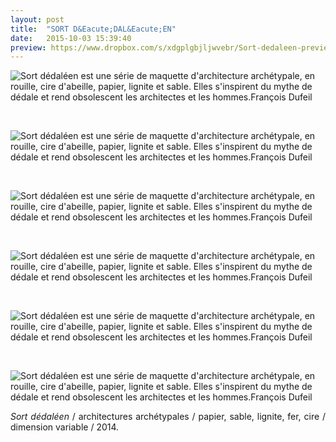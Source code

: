 ```yaml
---
layout: post
title:  "SORT D&Eacute;DAL&Eacute;EN"
date:   2015-10-03 15:39:40
preview: https://www.dropbox.com/s/xdgplgbjljwvebr/Sort-dedaleen-preview.jpg?raw=1 
---
```


<img src="https://www.dropbox.com/s/4inw0spyuefh6ot/sort-dedaleen.jpg?raw=1" alt="Sort d&eacute;dal&eacute;en est une s&eacute;rie de maquette d'architecture arch&eacute;typale, en rouille, cire d'abeille, papier, lignite et sable. Elles s'inspirent du mythe de d&eacute;dale et rend obsolescent les architectes et les hommes.Fran&ccedil;ois Dufeil">
<p>&nbsp;</p>

<img src="https://www.dropbox.com/s/1ang8f6dj3q8zwi/Sort-dedaleen%282%29.jpg?raw=1" alt="Sort d&eacute;dal&eacute;en est une s&eacute;rie de maquette d'architecture arch&eacute;typale, en rouille, cire d'abeille, papier, lignite et sable. Elles s'inspirent du mythe de d&eacute;dale et rend obsolescent les architectes et les hommes.Fran&ccedil;ois Dufeil">
<p>&nbsp;</p>

<img src="https://www.dropbox.com/s/d9pqrf3s53hix45/Sort-dedaleen%283%29.jpg?raw=1" alt="Sort d&eacute;dal&eacute;en est une s&eacute;rie de maquette d'architecture arch&eacute;typale, en rouille, cire d'abeille, papier, lignite et sable. Elles s'inspirent du mythe de d&eacute;dale et rend obsolescent les architectes et les hommes.Fran&ccedil;ois Dufeil">
<p>&nbsp;</p>

<img src="https://www.dropbox.com/s/ytlovwzpsq9oke3/Sort-dedaleen%284%29.jpg?raw=1" alt="Sort d&eacute;dal&eacute;en est une s&eacute;rie de maquette d'architecture arch&eacute;typale, en rouille, cire d'abeille, papier, lignite et sable. Elles s'inspirent du mythe de d&eacute;dale et rend obsolescent les architectes et les hommes.Fran&ccedil;ois Dufeil">
<p>&nbsp;</p>

<img src="https://www.dropbox.com/s/g2um3jmaq7hozbi/Sort-dedaleen%285%29.jpg?raw=1" alt="Sort d&eacute;dal&eacute;en est une s&eacute;rie de maquette d'architecture arch&eacute;typale, en rouille, cire d'abeille, papier, lignite et sable. Elles s'inspirent du mythe de d&eacute;dale et rend obsolescent les architectes et les hommes.Fran&ccedil;ois Dufeil">
<p>&nbsp;</p>

<img src="https://www.dropbox.com/s/7k3fe047hp83c53/Sort-dedaleen%286%29.jpg?raw=1" alt="Sort d&eacute;dal&eacute;en est une s&eacute;rie de maquette d'architecture arch&eacute;typale, en rouille, cire d'abeille, papier, lignite et sable. Elles s'inspirent du mythe de d&eacute;dale et rend obsolescent les architectes et les hommes.Fran&ccedil;ois Dufeil">

<p style="text-align:justify">
<span style="font-style: italic;">Sort d&eacute;dal&eacute;en</span> / architectures arch&eacute;typales / papier, sable, lignite, fer, cire / dimension variable / 2014.
</p>
